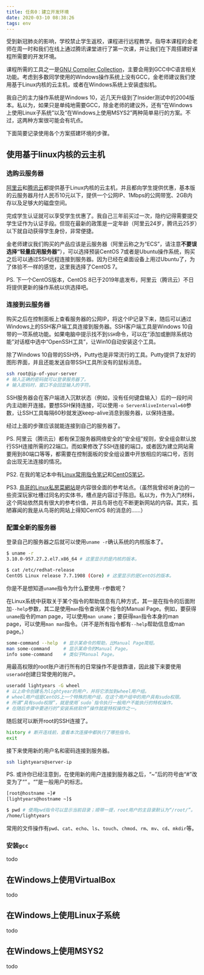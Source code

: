 ```yaml
---
title: 任务0：建立开发环境
date: 2020-03-10 08:38:26
tags: env
---
```


受到新冠肺炎的影响，学校禁止学生返校，课程进行远程教学。指导本课程的金老师在周一时和我们在线上通过腾讯课堂进行了第一次课，并让我们在下周搭建好课程所需要的开发环境。

课程所需的工具之一是[GNU Compiler Collection](https://gcc.gnu.org/)，主要会用到GCC中C语言相关功能。考虑到多数同学使用的Windows操作系统上没有GCC，金老师建议我们使用基于Linux内核的云主机，或者在Windows系统上安装虚拟机。

我自己的主力操作系统是Windows 10，近几天升级到了Insider测试中的2004版本。私以为，如果只是单纯地需要GCC，除金老师的建议外，还有“在Windows上使用Linux子系统”以及“在Windows上使用MSYS2”两种简单易行的方案。不过，这两种方案很可能会有坑点。

下面简要记录使用各个方案搭建环境的步骤。

## 使用基于linux内核的云主机

### 选购云服务器

[阿里云](https://promotion.aliyun.com/ntms/act/campus2018.html)和[腾讯云](https://cloud.tencent.com/act/campus)都提供基于Linux内核的云主机，并且都向学生提供优惠，基本版的云服务器月付人民币10元以下，提供一个公网IP、1Mbps的公网带宽、2GB内存以及足够大的磁盘空间。

完成学生认证就可以享受学生优惠了。我自己三年前买过一次，隐约记得需要提交学生证作为认证手段。但现在最新的政策是一定年龄（阿里云24岁，腾讯云25岁）以下就自动获得学生身份，非常便捷。

金老师建议我们购买的产品应该是云服务器（阿里云称之为“ECS”，请注意**不要误选择“轻量应用服务器”**），可以选择预装CentOS 7或者是Ubuntu操作系统，购买之后可以通过SSH远程连接到服务器。因为已经在桌面设备上用过Ubuntu了，为了体验不一样的感觉，这里我选择了CentOS 7。

PS. 下一个CentOS版本，CentOS 8已于2019年底发布，阿里云（腾讯云）不日将提供更新的操作系统以供选择吧。

### 连接到云服务器

购买之后在控制面板上查看服务器的公网IP，将这个IP记录下来，随后可以通过Windows上的SSH客户端工具连接到服务器。SSH客户端工具是Windows 10自带的一项系统功能。如果电脑中提示找不到`SSH`命令，可以在“添加或删除系统功能”对话框中选中“OpenSSH工具”，让Win10自动安装这个工具。

除了Windows 10自带的SSH外，Putty也是非常流行的工具。Putty提供了友好的图形界面，并且还能发送自带SSH工具所没有的鼠标消息。

```sh
ssh root@ip-of-your-server
# 输入正确的密码就可以登录服务器了。
# 输入密码时，窗口不会回显输入的字符。
```

SSH服务器会在客户端进入沉默状态（例如，没有任何键盘输入）后的一段时间内主动断开连接。要想SSH保持连接，可以使用`-o ServerAliveInterval=60`参数，让SSH工具每隔60秒就发送keep-alive消息到服务器，以保持连接。

经过上面的步骤应该就能连接到自己的服务器了。

PS. 阿里云（腾讯云）都有保卫服务器网络安全的“安全组”规则，安全组会默认放行SSH连接所需的22端口。而如果修改了SSH连接的端口，或者因为建立网站需要用到80端口等等，都需要在控制面板的安全组设置中开放相应的端口号，否则会出现无法连接的情况。

PS2. 在我的笔记本中有[Linux常用指令笔记](https://lightyears1998.github.io/notebook/toolchain/operating-system/linux/linux-managment/)和[CentOS笔记](https://lightyears1998.github.io/notebook/toolchain/operating-system/linux/distributions/CentOS7/)。

PS3. [鳥哥的Linux私房菜網站](https://linux.vbird.org/)是内容很全面的参考站点。（虽然我曾经听身边的一些资深玩家吐槽过同名的实体书，槽点是内容过于陈旧。私以为，作为入门材料，这个网站依然具有很大的参考价值，并且鸟哥也在不断更新网站的内容。其实，孤陋寡闻的我是从鸟哥的网站上得知CentOS 8的消息的……）

### 配置全新的服务器

登录自己的服务器之后就可以使用`uname -r`确认系统的内核版本了。

```sh
$ uname -r
3.10.0-957.27.2.el7.x86_64 # 这里显示的是内核的版本。

$ cat /etc/redhat-release
CentOS Linux release 7.7.1908 (Core) # 这里显示的是CentOS的版本。
```

你是不是想知道`uname`指令为什么要使用`-r`参数呢？

在Linux系统中获取关于某个指令的帮助信息有几种方式，其一是在指令的后面附加`--help`参数，其二是使用`man`指令查询某个指令的Manual Page。例如，要获得`uname`指令的man page，可以使用`man uname`；要获得`man`指令本身的man page，可以使用`man man`指令。（并不是所有指令都有`--help`帮助信息或man page。）

```sh
some-command --help  # 显示某命令的帮助，比Manual Page简短。
man some-command     # 显示某命令的Manual Page。
info some-command    # 类似于Manual Page。
```

用最高权限的root账户进行所有的日常操作不是很靠谱，因此接下来要使用`useradd`创建日常使用的账户。

```sh
useradd lightyears -G wheel
# 以上命令创建名为lightyear的用户，并将它添加到wheel用户组。
# wheel用户组是CentOS上一个特殊的用户组，在这个用户组中的用户具有sudo权限。
# 所谓“具有sudo权限”，就是使用`sudo`指令执行一般用户不能执行的特权操作。
# 在随后步骤中要进行的“安装系统软件”操作就是特权操作之一。
```

随后就可以断开root的SSH连接了。

```sh
history # 断开连线前，查看本次连接中都执行了哪些指令。
exit
```

接下来使用新的用户名和密码连接到服务器。

```sh
ssh lightyears@server-ip
```

PS. 或许你已经注意到，在使用新的用户连接到服务器之后，“~”后的符号由“#”改变为了“$”。“$”是一般用户的标志。

```sh
[root@hostname ~]#
[lightyears@hostname ~]$
```

```sh
$ pwd # 使用pwd指令可以显示当前目录；顺带一提，root用户的主目录默认为“/root/”。
/home/lightyears
```

常用的文件操作有`pwd`、`cat`、`echo`、`ls`、`touch`、`chmod`、`rm`、`mv`、`cd`、`mkdir`等。

### 安装`gcc`

todo

## 在Windows上使用VirtualBox

todo

## 在Windows上使用Linux子系统

todo

## 在Windows上使用MSYS2

todo
